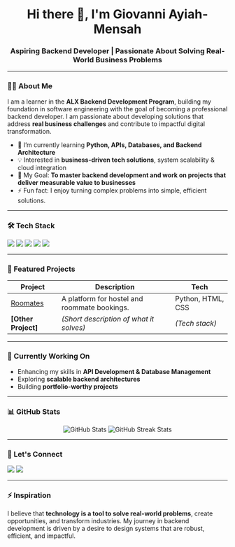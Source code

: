 <h1 align="center">Hi there 👋, I'm Giovanni Ayiah-Mensah</h1>
<h3 align="center">Aspiring Backend Developer | Passionate About Solving Real-World Business Problems</h3>

---

### 👨‍💻 About Me
<p>
I am a learner in the <strong>ALX Backend Development Program</strong>, building my foundation in software engineering with the goal of becoming a professional backend developer. I am passionate about developing solutions that address <strong>real business challenges</strong> and contribute to impactful digital transformation.
</p>

- 🌱 I’m currently learning **Python, APIs, Databases, and Backend Architecture**  
- 💡 Interested in **business-driven tech solutions**, system scalability & cloud integration  
- 🎯 My Goal: **To master backend development and work on projects that deliver measurable value to businesses**  
- ⚡ Fun fact: I enjoy turning complex problems into simple, efficient solutions.

---

### 🛠️ Tech Stack
<p>
<img src="https://img.shields.io/badge/Python-3776AB?style=for-the-badge&logo=python&logoColor=white" />
<img src="https://img.shields.io/badge/Django-092E20?style=for-the-badge&logo=django&logoColor=white" />
<img src="https://img.shields.io/badge/PostgreSQL-336791?style=for-the-badge&logo=postgresql&logoColor=white" />
<img src="https://img.shields.io/badge/Git-F05032?style=for-the-badge&logo=git&logoColor=white" />
<img src="https://img.shields.io/badge/GitHub-181717?style=for-the-badge&logo=github&logoColor=white" />
</p>

---

### 🚀 Featured Projects
| Project | Description | Tech |
|---------|-------------|------|
| [Roomates](https://www.roomatesgh.com) | A platform for hostel and roommate bookings. | Python, HTML, CSS |
| **[Other Project]** | *(Short description of what it solves)* | *(Tech stack)* |

---

### 🌱 Currently Working On
- Enhancing my skills in **API Development & Database Management**
- Exploring **scalable backend architectures**
- Building **portfolio-worthy projects**

---

### 📊 GitHub Stats
<p align="center">
<img src="https://github-readme-stats.vercel.app/api?username=YOUR_USERNAME&show_icons=true&theme=radical" alt="GitHub Stats" />
<img src="https://github-readme-streak-stats.herokuapp.com/?user=YOUR_USERNAME&theme=radical" alt="GitHub Streak Stats" />
</p>

---

### 🤝 Let's Connect
<p>
<a href="https://www.linkedin.com/in/giovanniayiah-mensah/?trk=public_profile-settings_edit-profile-content&originalSubdomain=gh"><img src="https://img.shields.io/badge/LinkedIn-0077B5?style=for-the-badge&logo=linkedin&logoColor=white" /></a>
<a href="mailto:giovanniayiahmensah@gmail.com"><img src="https://img.shields.io/badge/Email-D14836?style=for-the-badge&logo=gmail&logoColor=white" /></a>
</p>

---

### ⚡ Inspiration
<p>
I believe that <strong>technology is a tool to solve real-world problems</strong>, create opportunities, and transform industries. My journey in backend development is driven by a desire to design systems that are robust, efficient, and impactful.
</p>
